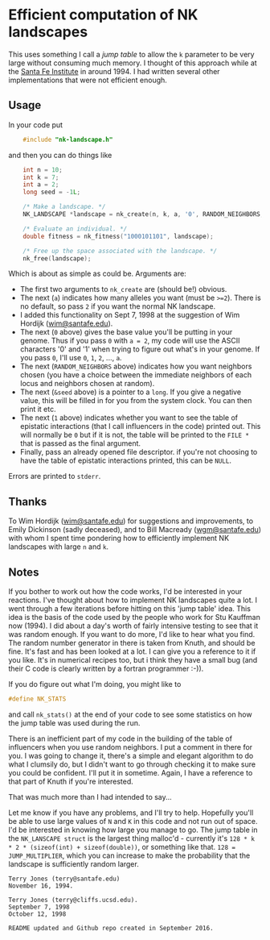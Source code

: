 # Efficient computation of NK landscapes

This uses something I call a *jump table* to allow the `k` parameter to be
very large without consuming much memory. I thought of this approach while
at the [Santa Fe Institute](http://www.santafe.edu/) in around 1994. I had
written several other implementations that were not efficient enough.

## Usage

In your code put

```c
    #include "nk-landscape.h"
```

and then you can do things like

```c
    int n = 10;
    int k = 7;
    int a = 2;
    long seed = -1L;

    /* Make a landscape. */
    NK_LANDSCAPE *landscape = nk_create(n, k, a, '0', RANDOM_NEIGHBORS, &seed, 1, stdout);

    /* Evaluate an individual. */
    double fitness = nk_fitness("1000101101", landscape);

    /* Free up the space associated with the landscape. */
    nk_free(landscape);
```

Which is about as simple as could be. Arguments are:

* The first two arguments to `nk_create` are (should be!) obvious.
* The next (`a`) indicates how many alleles you want (must be `>=2`). There
  is no default, so pass `2` if you want the normal NK landscape.
* I added this functionality on Sept 7, 1998 at the suggestion of
  Wim Hordijk (wim@santafe.edu).
* The next (`0` above) gives the base value you'll be putting in
  your genome. Thus if you pass `0` with `a = 2`, my code will use the
  ASCII characters '0' and '1' when trying to figure out what's in your
  genome. If you pass `0`, I'll use `0`, `1`, `2`, ..., `a`.
* The next (`RANDOM_NEIGHBORS` above) indicates how you want neighbors
  chosen (you have a choice between the immediate neighbors of each
  locus and neighbors chosen at random).
* The next (`&seed` above) is a pointer to a `long`. If you give a
  negative value, this will be filled in for you from the system
  clock. You can then print it etc.
* The next (`1` above) indicates whether you want to see the table of
  epistatic interactions (that I call influencers in the code)
  printed out. This will normally be `0` but if it is not, the table
  will be printed to the `FILE *` that is passed as the final
  argument.
* Finally, pass an already opened file descriptor. if you're not
  choosing to have the table of epistatic interactions printed, this
  can be `NULL`.

Errors are printed to `stderr`.

## Thanks

To Wim Hordijk (wim@santafe.edu) for suggestions and improvements, to Emily
Dickinson (sadly deceased), and to Bill Macready (wgm@santafe.edu) with
whom I spent time pondering how to efficiently implement NK landscapes with
large `n` and `k`.

## Notes

If you bother to work out how the code works, I'd be interested in your
reactions. I've thought about how to implement NK landscapes quite a lot. I
went through a few iterations before hitting on this 'jump table'
idea. This idea is the basis of the code used by the people who work for
Stu Kauffman now (1994). I did about a day's worth of fairly intensive
testing to see that it was random enough. If you want to do more, I'd like
to hear what you find. The random number generator in there is taken from
Knuth, and should be fine. It's fast and has been looked at a lot. I can
give you a reference to it if you like. It's in numerical recipes too, but
i think they have a small bug (and their C code is clearly written by a
fortran programmer :-)).

If you do figure out what I'm doing, you might like to

```c
#define NK_STATS
```

and call `nk_stats()` at the end of your code to see some statistics on how
the jump table was used during the run.


There is an inefficient part of my code in the building of the table of
influencers when you use random neighbors. I put a comment in there for
you. I was going to change it, there's a simple and elegant algorithm to do
what I clumsily do, but I didn't want to go through checking it to make
sure you could be confident. I'll put it in sometime. Again, I have a
reference to that part of Knuth if you're interested.

That was much more than I had intended to say...

Let me know if you have any problems, and I'll try to help. Hopefully
you'll be able to use large values of `N` and `K` in this code and not run
out of space. I'd be interested in knowing how large you manage to go. The
jump table in the `NK_LANSCAPE struct` is the largest thing malloc'd -
currently it's `128 * k * 2 * (sizeof(int) + sizeof(double))`, or something
like that. `128 = JUMP_MULTIPLIER`, which you can increase to make the
probability that the landscape is sufficiently random larger.


    Terry Jones (terry@santafe.edu)
    November 16, 1994.

    Terry Jones (terry@cliffs.ucsd.edu).
    September 7, 1998
    October 12, 1998

    README updated and Github repo created in September 2016.
